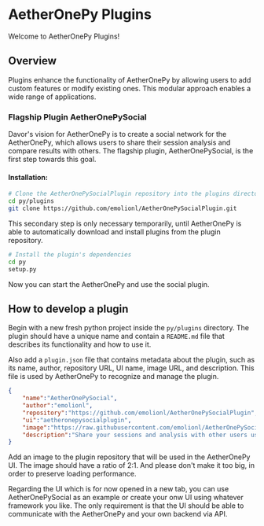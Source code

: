 # AetherOnePy Plugins
Welcome to AetherOnePy Plugins!

## Overview
Plugins enhance the functionality of AetherOnePy by allowing users to add custom features or modify existing ones. This modular approach enables a wide range of applications.

### Flagship Plugin AetherOnePySocial
Davor's vision for AetherOnePy is to create a social network for the AetherOnePy, which allows users to share their session analysis and compare results with others. The flagship plugin, AetherOnePySocial, is the first step towards this goal.

#### Installation:
````bash
# Clone the AetherOnePySocialPlugin repository into the plugins directory
cd py/plugins
git clone https://github.com/emolionl/AetherOnePySocialPlugin.git
````

This secondary step is only necessary temporarily, until AetherOnePy is able to automatically download and install plugins from the plugin repository.
````bash
# Install the plugin's dependencies
cd py
setup.py
````
Now you can start the AetherOnePy and use the social plugin.

## How to develop a plugin
Begin with a new fresh python project inside the `py/plugins` directory. The plugin should have a unique name and contain a `README.md` file that describes its functionality and how to use it.

Also add a `plugin.json` file that contains metadata about the plugin, such as its name, author, repository URL, UI name, image URL, and description. This file is used by AetherOnePy to recognize and manage the plugin.

````json
{
    "name":"AetherOnePySocial",
    "author":"emolionl",
    "repository":"https://github.com/emolionl/AetherOnePySocialPlugin",
    "ui":"aetheronepysocialplugin",
    "image":"https://raw.githubusercontent.com/emolionl/AetherOnePySocialPlugin/refs/heads/master/plugin.png",
    "description":"Share your sessions and analysis with other users using a unique token for identification"
}
````
Add an image to the plugin repository that will be used in the AetherOnePy UI. The image should have a ratio of 2:1. And please don't make it too big, in order to preserve loading performance.

Regarding the UI which is for now opened in a new tab, you can use AetherOnePySocial as an example or create your onw UI using whatever framework you like. The only requirement is that the UI should be able to communicate with the AetherOnePy and your own backend via API.